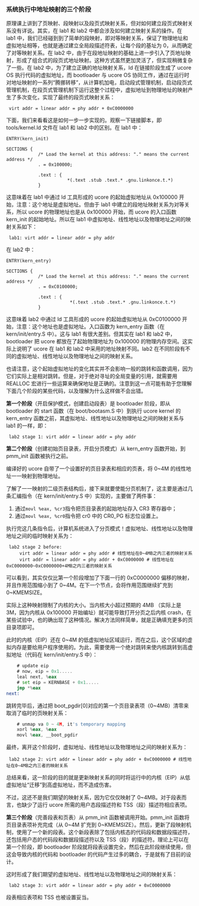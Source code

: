 ### 系统执行中地址映射的三个阶段

原理课上讲到了页映射、段映射以及段页式映射关系，但对如何建立段页式映射关系没有详说。其实，在 lab1 和 lab2 中都会涉及如何建立映射关系的操作。在 lab1 中，我们已经碰到到了简单的段映射，即对等映射关系，保证了物理地址和虚拟地址相等，也就是通过建立全局段描述符表，让每个段的基址为 0，从而确定了对等映射关系。在 lab2 中，由于在段地址映射的基础上进一步引入了页地址映射，形成了组合式的段页式地址映射。这种方式虽然更加灵活了，但实现稍微复杂了一些。在 lab2 中，为了建立正确的地址映射关系，ld 在链接阶段生成了 ucore OS 执行代码的虚拟地址，而 bootloader 与 ucore OS 协同工作，通过在运行时对地址映射的一系列“腾挪转移”，从计算机加电，启动段式管理机制，启动段页式管理机制，在段页式管理机制下运行这整个过程中，虚拟地址到物理地址的映射产生了多次变化，实现了最终的段页式映射关系：

```
 virt addr = linear addr = phy addr + 0xC0000000
```

下面，我们来看看这是如何一步一步实现的。观察一下链接脚本，即 tools/kernel.ld 文件在 lab1 和 lab2 中的区别。在 lab1 中：

```
ENTRY(kern_init)

SECTIONS {
            /* Load the kernel at this address: "." means the current address */
            . = 0x100000;

            .text : {
                       *(.text .stub .text.* .gnu.linkonce.t.*)
            }
```

这意味着在 lab1 中通过 ld 工具形成的 ucore 的起始虚拟地址从 0x100000 开始，注意：这个地址是虚拟地址。但由于 lab1 中建立的段地址映射关系为对等关系，所以 ucore 的物理地址也是从 0x100000 开始，而 ucore 的入口函数 kern_init 的起始地址。所以在 lab1 中虚拟地址、线性地址以及物理地址之间的映射关系如下：

```
 lab1: virt addr = linear addr = phy addr
```

在 lab2 中：

```
ENTRY(kern_entry)

SECTIONS {
            /* Load the kernel at this address: "." means the current address */
            . = 0xC0100000;

            .text : {
                        *(.text .stub .text.* .gnu.linkonce.t.*)
            }
```

这意味着 lab2 中通过 ld 工具形成的 ucore 的起始虚拟地址从 0xC0100000 开始，注意：这个地址也是虚拟地址。入口函数为 kern_entry 函数（在 kern/init/entry.S 中）。这与 lab1 有很大差别。但其实在 lab1 和 lab2 中，bootloader 把 ucore 都放在了起始物理地址为 0x100000 的物理内存空间。这实际上说明了 ucore 在 lab1 和 lab2 中采用的地址映射不同。lab2 在不同阶段有不同的虚拟地址、线性地址以及物理地址之间的映射关系。

也请注意，这个起始虚拟地址的变化其实并不会影响一般的跳转和函数调用，因为它们实际上是相对跳转。但是，对于绝对寻址的全局变量的引用，就需要用 REALLOC 宏进行一些运算来确保地址是正确的。注意到这一点可能有助于您理解下面几个阶段的某些代码，以及理解为什么这样做不会出错。

**第一个阶段**（开启保护模式，创建启动段表）是 bootloader 阶段，即从 bootloader 的 start 函数（在 boot/bootasm.S 中）到执行 ucore kernel 的 kern_entry 函数之前，其虚拟地址、线性地址以及物理地址之间的映射关系与 lab1 的一样，即：

```
 lab2 stage 1: virt addr = linear addr = phy addr
```

**第二个阶段**（创建初始页目录表，开启分页模式）从 kern_entry 函数开始，到 pmm_init 函数被执行之前。

编译好的 ucore 自带了一个设置好的页目录表和相应的页表，将 0~4M 的线性地址一一映射到物理地址。

了解了一一映射的二级页表结构后，接下来就要使能分页机制了，这主要是通过几条汇编指令（在 kern/init/entry.S 中）实现的，主要做了两件事：

1. 通过`movl %eax, %cr3`指令把页目录表的起始地址存入 CR3 寄存器中；
2. 通过`movl %eax, %cr0`指令把 cr0 中的 CR0_PG 标志位设置上。

执行完这几条指令后，计算机系统进入了分页模式！虚拟地址、线性地址以及物理地址之间的临时映射关系为：

```
 lab2 stage 2 before:
     virt addr = linear addr = phy addr # 线性地址在0~4MB之内三者的映射关系
     virt addr = linear addr = phy addr + 0xC0000000 # 线性地址在0xC0000000~0xC0000000+4MB之内三者的映射关系
```

可以看到，其实仅仅比第一个阶段增加了下面一行的 0xC0000000 偏移的映射，并且作用范围缩小到了 0~4M。在下一个节点，会将作用范围继续扩充到 0~KMEMSIZE。

实际上这种映射限制了内核的大小。当内核大小超过预期的 4MB （实际上是 3M，因为内核从 0x100000 开始编址）就可能导致打开分页之后内核 crash，在某些试验中，也的确出现了这种情况。解决方法同样简单，就是正确填充更多的页目录项即可。

此时的内核（EIP）还在 0~4M 的低虚拟地址区域运行，而在之后，这个区域的虚拟内存是要给用户程序使用的。为此，需要使用一个绝对跳转来使内核跳转到高虚拟地址（代码在 kern/init/entry.S 中）：

```asm
    # update eip
    # now, eip = 0x1.....
    leal next, %eax
    # set eip = KERNBASE + 0x1.....
    jmp *%eax
next:
```

跳转完毕后，通过把 boot_pgdir[0]对应的第一个页目录表项（0\~4MB）清零来取消了临时的页映射关系：

```asm
    # unmap va 0 ~ 4M, it's temporary mapping
    xorl %eax, %eax
    movl %eax, __boot_pgdir
```

最终，离开这个阶段时，虚拟地址、线性地址以及物理地址之间的映射关系为：

```
 lab2 stage 2: virt addr = linear addr = phy addr + 0xC0000000 # 线性地址在0~4MB之内三者的映射关系
```

总结来看，这一阶段的目的就是更新映射关系的同时将运行中的内核（EIP）从低虚拟地址“迁移”到高虚拟地址，而不造成伤害。

不过，这还不是我们期望的映射关系，因为它仅仅映射了 0~4MB。对于段表而言，也缺少了运行 ucore 所需的用户态段描述符和 TSS（段）描述符相应表项。

**第三个阶段**（完善段表和页表）从 pmm_init 函数被调用开始。pmm_init 函数将页目录表项补充完成（从 0~4M 扩充到 0~KMEMSIZE）。然后，更新了段映射机制，使用了一个新的段表。这个新段表除了包括内核态的代码段和数据段描述符，还包括用户态的代码段和数据段描述符以及 TSS（段）的描述符。理论上可以在第一个阶段，即 bootloader 阶段就将段表设置完全，然后在此阶段继续使用，但这会导致内核的代码和 bootloader 的代码产生过多的耦合，于是就有了目前的设计。

这时形成了我们期望的虚拟地址、线性地址以及物理地址之间的映射关系：

```
 lab2 stage 3: virt addr = linear addr = phy addr + 0xC0000000
```

段表相应表项和 TSS 也被设置妥当。
